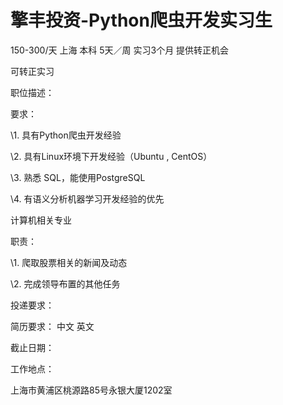 # 擎丰投资-Python爬虫开发实习生

150-300/天 上海 本科 5天／周 实习3个月 提供转正机会

可转正实习

职位描述：

要求：

\1. 具有Python爬虫开发经验

\2. 具有Linux环境下开发经验（Ubuntu , CentOS）

\3. 熟悉 SQL，能使用PostgreSQL

\4. 有语义分析机器学习开发经验的优先

计算机相关专业

职责：

\1. 爬取股票相关的新闻及动态

\2. 完成领导布置的其他任务

投递要求：

简历要求： 中文 英文

截止日期：

工作地点：

上海市黄浦区桃源路85号永银大厦1202室
